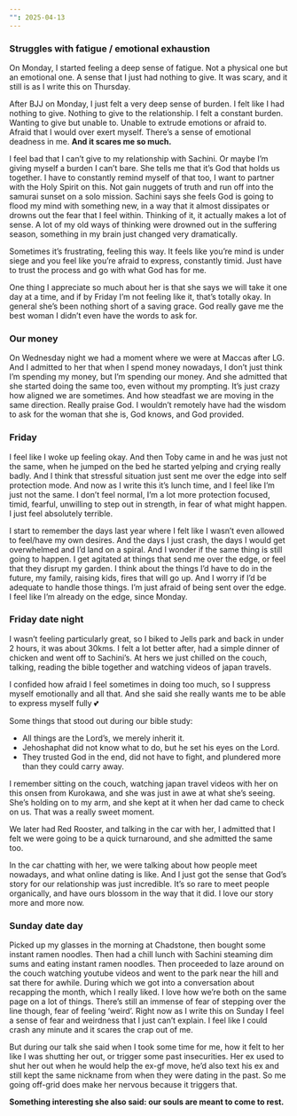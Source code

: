 ```yaml
---
"": 2025-04-13
---
```

### Struggles with fatigue / emotional exhaustion

On Monday, I started feeling a deep sense of fatigue. Not a physical one but an emotional one. A sense that I just had nothing to give. It was scary, and it still is as I write this on Thursday.

After BJJ on Monday, I just felt a very deep sense of burden. I felt like I had nothing to give. Nothing to give to the relationship. I felt a constant burden. Wanting to give but unable to. Unable to extrude emotions or afraid to. Afraid that I would over exert myself. There’s a sense of emotional deadness in me. **And it scares me so much.**

I feel bad that I can’t give to my relationship with Sachini. Or maybe I’m giving myself a burden I can’t bare. She tells me that it’s God that holds us together. I have to constantly remind myself of that too, I want to partner with the Holy Spirit on this. Not gain nuggets of truth and run off into the samurai sunset on a solo mission. Sachini says she feels God is going to flood my mind with something new, in a way that it almost dissipates or drowns out the fear that I feel within. Thinking of it, it actually makes a lot of sense. A lot of my old ways of thinking were drowned out in the suffering season, something in my brain just changed very dramatically.

Sometimes it’s frustrating, feeling this way. It feels like you’re mind is under siege and you feel like you’re afraid to express, constantly timid. Just have to trust the process and go with what God has for me.

One thing I appreciate so much about her is that she says we will take it one day at a time, and if by Friday I’m not feeling like it, that’s totally okay. In general she’s been nothing short of a saving grace. God really gave me the best woman I didn’t even have the words to ask for.

### Our money

On Wednesday night we had a moment where we were at Maccas after LG. And I admitted to her that when I spend money nowadays, I don’t just think I’m spending my money, but I’m spending our money. And she admitted that she started doing the same too, even without my prompting. It’s just crazy how aligned we are sometimes. And how steadfast we are moving in the same direction. Really praise God. I wouldn’t remotely have had the wisdom to ask for the woman that she is, God knows, and God provided.

### Friday

I feel like I woke up feeling okay. And then Toby came in and he was just not the same, when he jumped on the bed he started yelping and crying really badly. And I think that stressful situation just sent me over the edge into self protection mode. And now as I write this it’s lunch time, and I feel like I’m just not the same. I don’t feel normal, I’m a lot more protection focused, timid, fearful, unwilling to step out in strength, in fear of what might happen. I just feel absolutely terrible.

I start to remember the days last year where I felt like I wasn’t even allowed to feel/have my own desires. And the days I just crash, the days I would get overwhelmed and I’d land on a spiral. And I wonder if the same thing is still going to happen. I get agitated at things that send me over the edge, or feel that they disrupt my garden. I think about the things I’d have to do in the future, my family, raising kids, fires that will go up. And I worry if I’d be adequate to handle those things. I’m just afraid of being sent over the edge. I feel like I’m already on the edge, since Monday.

### Friday date night

I wasn’t feeling particularly great, so I biked to Jells park and back in under 2 hours, it was about 30kms. I felt a lot better after, had a simple dinner of chicken and went off to Sachini’s. At hers we just chilled on the couch, talking, reading the bible together and watching videos of japan travels.

I confided how afraid I feel sometimes in doing too much, so I suppress myself emotionally and all that. And she said she really wants me to be able to express myself fully 💕

Some things that stood out during our bible study:

- All things are the Lord’s, we merely inherit it.
- Jehoshaphat did not know what to do, but he set his eyes on the Lord.
- They trusted God in the end, did not have to fight, and plundered more than they could carry away.

I remember sitting on the couch, watching japan travel videos with her on this onsen from Kurokawa, and she was just in awe at what she’s seeing. She’s holding on to my arm, and she kept at it when her dad came to check on us. That was a really sweet moment.

We later had Red Rooster, and talking in the car with her, I admitted that I felt we were going to be a quick turnaround, and she admitted the same too.

In the car chatting with her, we were talking about how people meet nowadays, and what online dating is like. And I just got the sense that God’s story for our relationship was just incredible. It’s so rare to meet people organically, and have ours blossom in the way that it did. I love our story more and more now.

### Sunday date day

Picked up my glasses in the morning at Chadstone, then bought some instant ramen noodles. Then had a chill lunch with Sachini steaming dim sums and eating instant ramen noodles. Then proceeded to laze around on the couch watching youtube videos and went to the park near the hill and sat there for awhile. During which we got into a conversation about recapping the month, which I really liked. I love how we’re both on the same page on a lot of things. There’s still an immense of fear of stepping over the line though, fear of feeling ‘weird’. Right now as I write this on Sunday I feel a sense of fear and weirdness that I just can’t explain. I feel like I could crash any minute and it scares the crap out of me.

But during our talk she said when I took some time for me, how it felt to her like I was shutting her out, or trigger some past insecurities. Her ex used to shut her out when he would help the ex-gf move, he’d also text his ex and still kept the same nickname from when they were dating in the past. So me going off-grid does make her nervous because it triggers that.

**Something interesting she also said: our souls are meant to come to rest.**